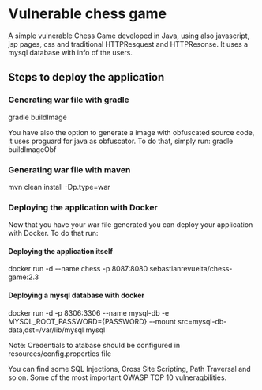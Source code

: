 # Vulnerable chess game
A simple vulnerable Chess Game developed in Java, using also javascript, jsp pages, css and traditional HTTPResquest and HTTPResonse.
It uses a mysql database with info of the users.

## Steps to deploy the application

### Generating war file with gradle
gradle buildImage

You have also the option to generate a image with obfuscated source code, it uses proguard for java as obfuscator.
To do that, simply run:
gradle buildImageObf

### Generating war file with maven
mvn clean install -Dp.type=war

### Deploying the application with Docker
Now that you have your war file generated you can deploy your application with Docker.
To do that run:

#### Deploying the application itself
docker run -d --name chess -p 8087:8080 sebastianrevuelta/chess-game:2.3

#### Deploying a mysql database with docker
docker run -d -p 8306:3306 --name mysql-db -e MYSQL_ROOT_PASSWORD={PASSWORD} --mount src=mysql-db-data,dst=/var/lib/mysql mysql

Note: Credentials to atabase should be configured in resources/config.properties file

You can find some SQL Injections, Cross Site Scripting, Path Traversal and so on.
Some of the most important OWASP TOP 10 vulneraqbilities.
